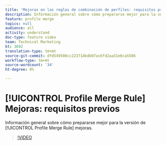 ```yaml
---
title: 'Mejoras en las reglas de combinación de perfiles: requisitos previos'
description: Información general sobre cómo prepararse mejor para la versión de las mejoras de las reglas de combinación de Perfiles.
feature: profile merge
topics: null
audience: all
activity: understand
doc-type: feature video
team: Technical Marketing
kt: 3692
translation-type: tm+mt
source-git-commit: dfd549508cc223714bdb07ac6fd2aa31e6ca5586
workflow-type: tm+mt
source-wordcount: '34'
ht-degree: 0%

---
```



# [!UICONTROL Profile Merge Rule] Mejoras: requisitos previos

Información general sobre cómo prepararse mejor para la versión de [!UICONTROL Profile Merge Rule] mejoras.

>[!VIDEO](https://video.tv.adobe.com/v/28971/?quality=12)
